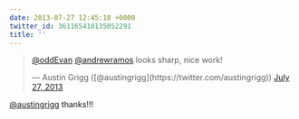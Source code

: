 ```yaml
---
date: 2013-07-27 12:45:18 +0000
twitter_id: 361165410135052291
title: ''
---
```


<blockquote class="twitter-tweet"><p lang="en" dir="ltr"><a href="https://twitter.com/oddEvan?ref_src=twsrc%5Etfw">@oddEvan</a> <a href="https://twitter.com/andrewramos?ref_src=twsrc%5Etfw">@andrewramos</a> looks sharp, nice work!</p>&mdash; Austin Grigg ([@austingrigg](https://twitter.com/austingrigg)) <a href="https://twitter.com/austingrigg/status/361162341519335424?ref_src=twsrc%5Etfw">July 27, 2013</a></blockquote>
<script async src="https://platform.twitter.com/widgets.js" charset="utf-8"></script>

[@austingrigg](https://twitter.com/austingrigg) thanks!!!
